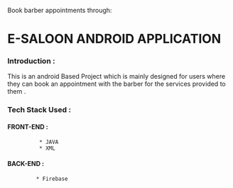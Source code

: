 Book barber appointments through: <h1>E-SALOON ANDROID APPLICATION </h1>

### Introduction :
This is an android Based Project which is mainly designed for users where they can book an appointment with the barber for the services provided to them .<br>


### Tech Stack Used :
#### FRONT-END :
              * JAVA 
              * XML

#### BACK-END  :
             * Firebase

